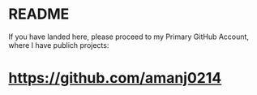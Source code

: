 # README

If you have landed here, please proceed to my Primary GitHub Account, where I have publich projects:
# https://github.com/amanj0214
